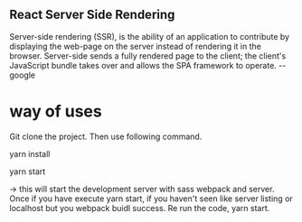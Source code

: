 ## React Server Side Rendering

Server-side rendering (SSR), is the ability of an application to contribute by displaying the web-page on the server instead of rendering it in the browser. Server-side sends a fully rendered page to the client; the client's JavaScript bundle takes over and allows the SPA framework to operate. -- google

# way of uses

Git clone the project. Then use following command.

 yarn install 

yarn start 

-> this will start the development server with sass webpack and server.
Once if you have execute yarn start, if you haven't seen like server listing or localhost but you webpack buidl success. Re run the code, yarn start.  
